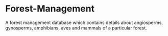 # Forest-Management
A forest management database which contains details about angiosperms, gynosperms, amphibians, aves and mammals of a particular forest.
